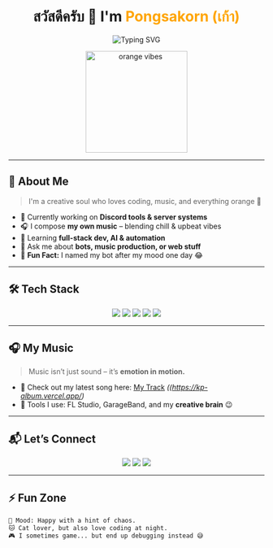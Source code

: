 <!-- README.md -->

<h1 align="center">สวัสดีครับ 👋 I'm <span style="color:#FFA500;">Pongsakorn (เก้า)</span></h1>

<p align="center">
  <img src="https://readme-typing-svg.demolab.com?font=Fira+Code&duration=4000&pause=1000&color=FFA500&center=true&vCenter=true&width=435&lines=✨+Welcome+to+my+space+✨;🍊+Orange+is+my+aesthetic;🎵+I+make+my+own+music!;🤖+I+build+Discord+systems;🧠+Let%27s+learn+and+create!" alt="Typing SVG" />
</p>

<p align="center">
  <img src="https://media.giphy.com/media/26Ff9yPlvvP0CzVd6/giphy.gif" width="200" alt="orange vibes" />
</p>

---

## 🧡 About Me

> I'm a creative soul who loves coding, music, and everything orange 🍊

- 🔭 Currently working on **Discord tools & server systems**
- 🎧 I compose **my own music** – blending chill & upbeat vibes  
- 🌱 Learning **full-stack dev, AI & automation**
- 💬 Ask me about **bots, music production, or web stuff**
- 🧡 **Fun Fact:** I named my bot after my mood one day 😂

---

## 🛠️ Tech Stack

<p align="center">
  <img src="https://img.shields.io/badge/-Python-FFD43B?style=for-the-badge&logo=python&logoColor=black" />
  <img src="https://img.shields.io/badge/-Discord.py-5865F2?style=for-the-badge&logo=discord&logoColor=white" />
  <img src="https://img.shields.io/badge/-HTML5-E34F26?style=for-the-badge&logo=html5&logoColor=white" />
  <img src="https://img.shields.io/badge/-JavaScript-F7DF1E?style=for-the-badge&logo=javascript&logoColor=black" />
  <img src="https://img.shields.io/badge/-GitHub-181717?style=for-the-badge&logo=github&logoColor=white" />
</p>

---

## 🎧 My Music

> Music isn’t just sound – it’s **emotion in motion.**

- 🎵 Check out my latest song here: [My Track]([#]) *((https://kp-album.vercel.app/)*
- 🎹 Tools I use: FL Studio, GarageBand, and my **creative brain** 😉

---

## 📬 Let’s Connect

<p align="center">
  <a href="https://facebook.com/yourprofile" target="_blank"><img src="https://img.shields.io/badge/Facebook-FFA500?style=for-the-badge&logo=facebook&logoColor=white"/></a>
  <a href="mailto:your@email.com"><img src="https://img.shields.io/badge/Email-FFA500?style=for-the-badge&logo=gmail&logoColor=white"/></a>
  <a href="#"><img src="https://img.shields.io/badge/Discord-aris%231451-5865F2?style=for-the-badge&logo=discord&logoColor=white"/></a>
</p>

---

## ⚡ Fun Zone

```txt
🌈 Mood: Happy with a hint of chaos.
🐱 Cat lover, but also love coding at night.
🎮 I sometimes game... but end up debugging instead 😅

